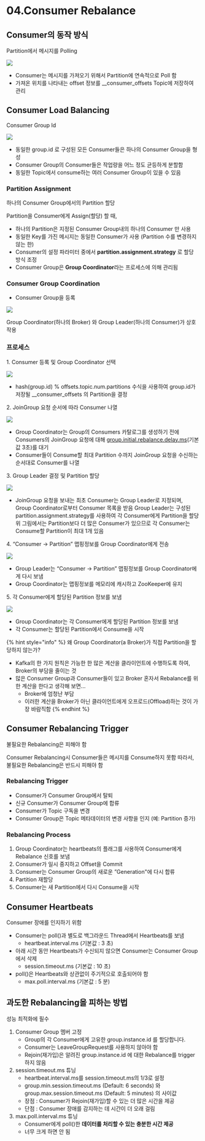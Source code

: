 # 04.Consumer Rebalance

## Consumer의 동작 방식

Partition에서 메시지를 Polling

![](<../../../../.gitbook/assets/image (26) (1) (1).png>)

* Consumer는 메시지를 가져오기 위해서 Partition에 연속적으로 Poll 함
* 가져온 위치를 나타내는 offset 정보를 \_\_consumer\_offsets Topic에 저장하여 관리

## Consumer Load Balancing

Consumer Group Id

![](<../../../../.gitbook/assets/image (11) (1) (1).png>)

* 동일한 group.id 로 구성된 모든 Consumer들은 하나의 Consumer Group을 형성
* Consumer Group의 Consumer들은 작업량을 어느 정도 균등하게 분할함
* 동일한 Topic에서 consume하는 여러 Consumer Group이 있을 수 있음

### Partition Assignment

하나의 Consumer Group에서의 Partition 할당

Partition을 Consumer에게 Assign(할당) 할 때,

* 하나의 Partition은 지정된 Consumer Group내의 하나의 Consumer 만 사용
* 동일한 Key를 가진 메시지는 동일한 Consumer가 사용 (Partition 수를 변경하지 않는 한)
* Consumer의 설정 파라미터 중에서 **partition.assignment.strategy** 로 할당 방식 조정
* Consumer Group은 **Group Coordinator**라는 프로세스에 의해 관리됨

### Consumer Group Coordination

* Consumer Group을 등록

![](<../../../../.gitbook/assets/image (9) (1).png>)

Group Coordinator(하나의 Broker) 와 Group Leader(하나의 Consumer)가 상호작용

### 프로세스

1\. Consumer 등록 및 Group Coordinator 선택

![](<../../../../.gitbook/assets/image (28) (1).png>)

* hash(group.id) % offsets.topic.num.partitions 수식을 사용하여 group.id가 저장될 \_\_consumer\_offsets 의 Partition을 결정

2\. JoinGroup 요청 순서에 따라 Consumer 나열

![](<../../../../.gitbook/assets/image (29) (1) (1).png>)

* Group Coordinator는 Group의 Consumers 카탈로그를 생성하기 전에 Consumers의 JoinGroup 요청에 대해 [group.initial.rebalance.delay.ms](http://group.initial.rebalance.delay.ms)(기본값 3초)를 대기
* Consumer들이 Consume할 최대 Partition 수까지 JoinGroup 요청을 수신하는 순서대로 Consumer를 나열

3\. Group Leader 결정 및 Partition 할당

![](<../../../../.gitbook/assets/image (36) (1).png>)

* JoinGroup 요청을 보내는 최초 Consumer는 Group Leader로 지정되며, Group Coordinator로부터 Consumer 목록을 받음 Group Leader는 구성된 partition.assignment.strategy를 사용하여 각 Consumer에게 Partition을 할당 위 그림에서는 Partition보다 더 많은 Consumer가 있으므로 각 Consumer는 Consume할 Partition이 최대 1개 있음

4\. “Consumer → Partition” 맵핑정보를 Group Coordinator에게 전송

![](<../../../../.gitbook/assets/image (20) (1) (1) (1) (1).png>)

* Group Leader는 “Consumer → Partition” 맵핑정보를 Group Coordinator에게 다시 보냄
* Group Coordinator는 맵핑정보를 메모리에 캐시하고 ZooKeeper에 유지

5\. 각 Consumer에게 할당된 Partition 정보를 보냄

![](<../../../../.gitbook/assets/image (19) (1).png>)

* Group Coordinator는 각 Consumer에게 할당된 Partition 정보를 보냄
* 각 Consumer는 할당된 Partition에서 Consume을 시작

{% hint style="info" %}
왜 Group Coordinator(a Broker)가 직접 Partition을 할당하지 않는가?

* Kafka의 한 가지 원칙은 가능한 한 많은 계산을 클라이언트에 수행하도록 하여, Broker의 부담을 줄이는 것
* 많은 Consumer Group과 Consumer들이 있고 Broker 혼자서 Rebalance를 위한 계산을 한다고 생각해 보면...
  * Broker에 엄청난 부담
  * 이러한 계산을 Broker가 아닌 클라이언트에게 오프로드(Offload)하는 것이 가장 바람직함
{% endhint %}

## Consumer Rebalancing Trigger

불필요한 Rebalancing은 피해야 함

Consumer Rebalancing시 Consumer들은 메시지를 Consume하지 못함 따라서, 불필요한 Rebalancing은 반드시 피해야 함

### Rebalancing Trigger

* Consumer가 Consumer Group에서 탈퇴
* 신규 Consumer가 Consumer Group에 합류
* Consumer가 Topic 구독을 변경
* Consumer Group은 Topic 메타데이터의 변경 사항을 인지 (예: Partition 증가)

### Rebalancing Process

1. Group Coordinator는 heartbeats의 플래그를 사용하여 Consumer에게 Rebalance 신호를 보냄
2. Consumer가 일시 중지하고 Offset을 Commit
3. Consumer는 Consumer Group의 새로운 ”Generation"에 다시 합류
4. Partition 재할당
5. Consumer는 새 Partition에서 다시 Consume을 시작

## Consumer Heartbeats

Consumer 장애를 인지하기 위함

* Consumer는 poll()과 별도로 백그라운드 Thread에서 Heartbeats를 보냄
  * heartbeat.interval.ms (기본값 : 3 초)
* 아래 시간 동안 Heartbeats가 수신되지 않으면 Consumer는 Consumer Group에서 삭제
  * session.timeout.ms (기본값 : 10 초)
* poll()은 Heartbeats와 상관없이 주기적으로 호출되어야 함
  * max.poll.interval.ms (기본값 : 5 분)

## 과도한 Rebalancing을 피하는 방법

성능 최적화에 필수

1. Consumer Group 멤버 고정
   * Group의 각 Consumer에게 고유한 group.instance.id 를 할당합니다.
   * Consumer는 LeaveGroupRequest를 사용하지 않아야 함
   * Rejoin(재가입)은 알려진 group.instance.id 에 대한 Rebalance를 trigger하지 않음
2. session.timeout.ms 튜닝
   * heartbeat.interval.ms를 session.timeout.ms의 1/3로 설정
   * group.min.session.timeout.ms (Default: 6 seconds) 와 group.max.session.timeout.ms (Default: 5 minutes) 의 사이값
   * 장점 : Consumer가 Rejoin(재가입)할 수 있는 더 많은 시간을 제공
   * 단점 : Consumer 장애를 감지하는 데 시간이 더 오래 걸림
3. max.poll.interval.ms 튜닝
   * Consumer에게 poll()한 **데이터를 처리할 수 있는 충분한 시간 제공**
   * 너무 크게 하면 안 됨
